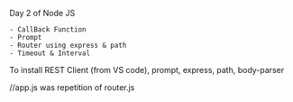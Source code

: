 Day 2 of Node JS

    - CallBack Function
    - Prompt
    - Router using express & path
    - Timeout & Interval

To install REST Client (from VS code), prompt, express, path, body-parser

//app.js was repetition of router.js
